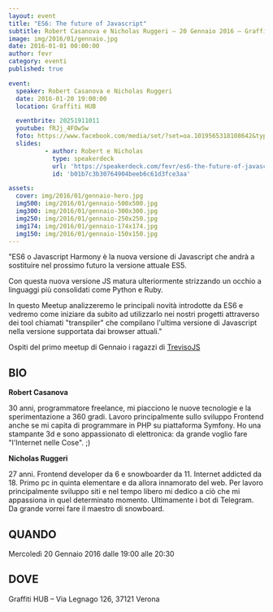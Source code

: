 ```yaml
---
layout: event
title: "ES6: The future of Javascript"
subtitle: Robert Casanova e Nicholas Ruggeri – 20 Gennaio 2016 – Graffiti HUB
image: img/2016/01/gennaio.jpg
date: 2016-01-01 00:00:00
author: fevr
category: eventi
published: true

event:
  speaker: Robert Casanova e Nicholas Ruggeri
  date: 2016-01-20 19:00:00
  location: Graffiti HUB

  eventbrite: 20251911011
  youtube: fRJj_4FOwSw
  foto: https://www.facebook.com/media/set/?set=oa.1019565318108642&type=3
  slides:
          - author: Robert e Nicholas
            type: speakerdeck
            url: 'https://speakerdeck.com/fevr/es6-the-future-of-javascript'
            id: 'b01b7c3b30764904beeb6c61d3fce3aa'

assets:
  cover: img/2016/01/gennaio-hero.jpg
  img500: img/2016/01/gennaio-500x500.jpg
  img300: img/2016/01/gennaio-300x300.jpg
  img250: img/2016/01/gennaio-250x250.jpg
  img174: img/2016/01/gennaio-174x174.jpg
  img150: img/2016/01/gennaio-150x150.jpg
---
```


"ES6 o Javascript Harmony è la nuova versione di Javascript che andrà
a sostituire nel prossimo futuro la versione attuale ES5.

Con questa nuova versione JS matura ulteriormente strizzando un occhio
a linguaggi più consolidati come Python e Ruby.

In questo Meetup analizzeremo le principali novità introdotte da ES6 e vedremo come iniziare da subito
ad utilizzarlo nei nostri progetti attraverso dei tool chiamati "transpiler" che compilano l'ultima versione
di Javascript nella versione supportata dai browser attuali."

Ospiti del primo meetup di Gennaio i ragazzi di [TrevisoJS](https://www.facebook.com/trevisojs/)

## BIO

**Robert Casanova**

30 anni, programmatore freelance, mi piacciono le nuove tecnologie e la sperimentazione a 360 gradi.
Lavoro principalmente sullo sviluppo Frontend anche se mi capita di programmare in PHP su piattaforma Symfony.
Ho una stampante 3d e sono appassionato di elettronica: da grande voglio fare "l'Internet nelle Cose".
;)

**Nicholas Ruggeri**

27 anni. Frontend developer da 6 e snowboarder da 11. Internet addicted da 18.
Primo pc in quinta elementare e da allora innamorato del web. Per lavoro principalmente sviluppo siti
e nel tempo libero mi dedico a ciò che mi appassiona in quel determinato momento.
Ultimamente i bot di Telegram. Da grande vorrei fare il maestro di snowboard.

## QUANDO
Mercoledì 20 Gennaio 2016 dalle 19:00 alle 20:30

## DOVE
Graffiti HUB – Via Legnago 126, 37121 Verona